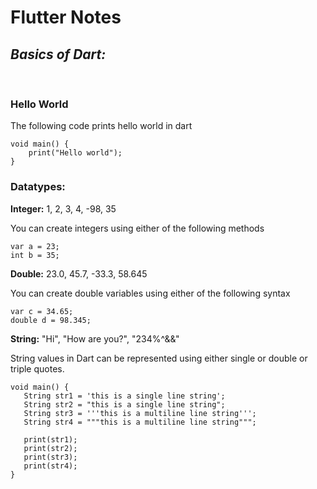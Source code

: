 # Flutter Notes
## _Basics of Dart:_
<br />

### Hello World
The following code prints hello world in dart

```
void main() {
    print("Hello world");
}
```
### Datatypes:

**Integer:** 
1, 2, 3, 4, -98, 35

You can create integers using either of the following methods

```
var a = 23;
int b = 35;
```

**Double:**
23.0, 45.7, -33.3, 58.645

You can create double variables using either of the following syntax

```
var c = 34.65;
double d = 98.345;
```

**String:**
"Hi", "How are you?", "234%^&&"

String values in Dart can be represented using either single or double or triple quotes.

```
void main() { 
   String str1 = 'this is a single line string'; 
   String str2 = "this is a single line string"; 
   String str3 = '''this is a multiline line string'''; 
   String str4 = """this is a multiline line string"""; 
   
   print(str1);
   print(str2); 
   print(str3); 
   print(str4); 
}
```

